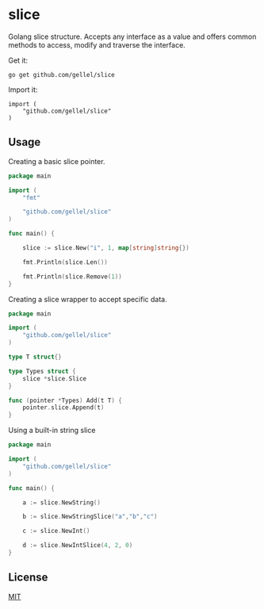 # slice
Golang slice structure. Accepts any interface as a value and offers common methods to access, modify and traverse the interface.

Get it:

```
go get github.com/gellel/slice
```

Import it:

```
import (
	"github.com/gellel/slice"
)
```

## Usage

Creating a basic slice pointer.

```go
package main

import (
	"fmt"

	"github.com/gellel/slice"
)

func main() {

    slice := slice.New("i", 1, map[string]string{})

    fmt.Println(slice.Len())

    fmt.Println(slice.Remove(1))
}
```

Creating a slice wrapper to accept specific data.

```go
package main

import (
    "github.com/gellel/slice"
)

type T struct{}

type Types struct {
    slice *slice.Slice
}

func (pointer *Types) Add(t T) {
    pointer.slice.Append(t)
}
```

Using a built-in string slice

```go
package main

import (
    "github.com/gellel/slice"
)

func main() {

    a := slice.NewString()

    b := slice.NewStringSlice("a","b","c")

    c := slice.NewInt()

    d := slice.NewIntSlice(4, 2, 0)
}
```

## License

[MIT](https://github.com/gellel/slice/blob/master/LICENSE)
